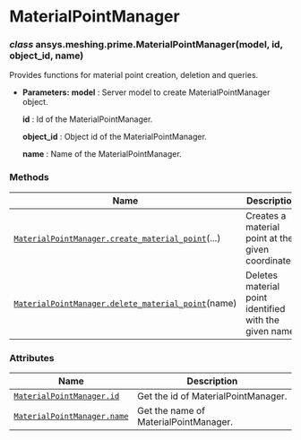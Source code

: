 <!-- vale off -->

# MaterialPointManager

<a id="ansys.meshing.prime.MaterialPointManager"></a>

### *class* ansys.meshing.prime.MaterialPointManager(model, id, object_id, name)

Provides functions for material point creation, deletion and queries.

* **Parameters:**
  **model**
  : Server model to create MaterialPointManager object.

  **id**
  : Id of the MaterialPointManager.

  **object_id**
  : Object id of the MaterialPointManager.

  **name**
  : Name of the MaterialPointManager.

<!-- !! processed by numpydoc !! -->

### Methods

| Name | Description |
|-----------------------------------------------------------------------------------------------------------------------------------------------------------------------------------------|--------------------------------------------------------|
| [`MaterialPointManager.create_material_point`](ansys.meshing.prime.MaterialPointManager.create_material_point.md#ansys.meshing.prime.MaterialPointManager.create_material_point)(...)   | Creates a material point at the given coordinates.     |
| [`MaterialPointManager.delete_material_point`](ansys.meshing.prime.MaterialPointManager.delete_material_point.md#ansys.meshing.prime.MaterialPointManager.delete_material_point)(name)  | Deletes material point identified with the given name. |

### Attributes

| Name | Description |
|-------------------------------------------------------------------------------------------------------------------------------|---------------------------------------|
| [`MaterialPointManager.id`](ansys.meshing.prime.MaterialPointManager.id.md#ansys.meshing.prime.MaterialPointManager.id)       | Get the id of MaterialPointManager.   |
| [`MaterialPointManager.name`](ansys.meshing.prime.MaterialPointManager.name.md#ansys.meshing.prime.MaterialPointManager.name) | Get the name of MaterialPointManager. |
<!-- vale on -->